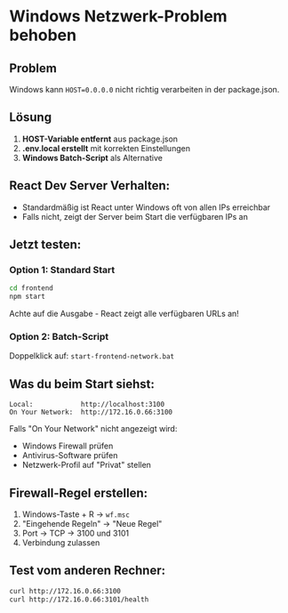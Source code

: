 # Windows Netzwerk-Problem behoben

## Problem
Windows kann `HOST=0.0.0.0` nicht richtig verarbeiten in der package.json.

## Lösung
1. **HOST-Variable entfernt** aus package.json
2. **.env.local erstellt** mit korrekten Einstellungen
3. **Windows Batch-Script** als Alternative

## React Dev Server Verhalten:
- Standardmäßig ist React unter Windows oft von allen IPs erreichbar
- Falls nicht, zeigt der Server beim Start die verfügbaren IPs an

## Jetzt testen:

### Option 1: Standard Start
```bash
cd frontend
npm start
```
Achte auf die Ausgabe - React zeigt alle verfügbaren URLs an!

### Option 2: Batch-Script
Doppelklick auf: `start-frontend-network.bat`

## Was du beim Start siehst:

```
Local:            http://localhost:3100
On Your Network:  http://172.16.0.66:3100
```

Falls "On Your Network" nicht angezeigt wird:
- Windows Firewall prüfen
- Antivirus-Software prüfen
- Netzwerk-Profil auf "Privat" stellen

## Firewall-Regel erstellen:

1. Windows-Taste + R → `wf.msc`
2. "Eingehende Regeln" → "Neue Regel"
3. Port → TCP → 3100 und 3101
4. Verbindung zulassen

## Test vom anderen Rechner:

```bash
curl http://172.16.0.66:3100
curl http://172.16.0.66:3101/health
```